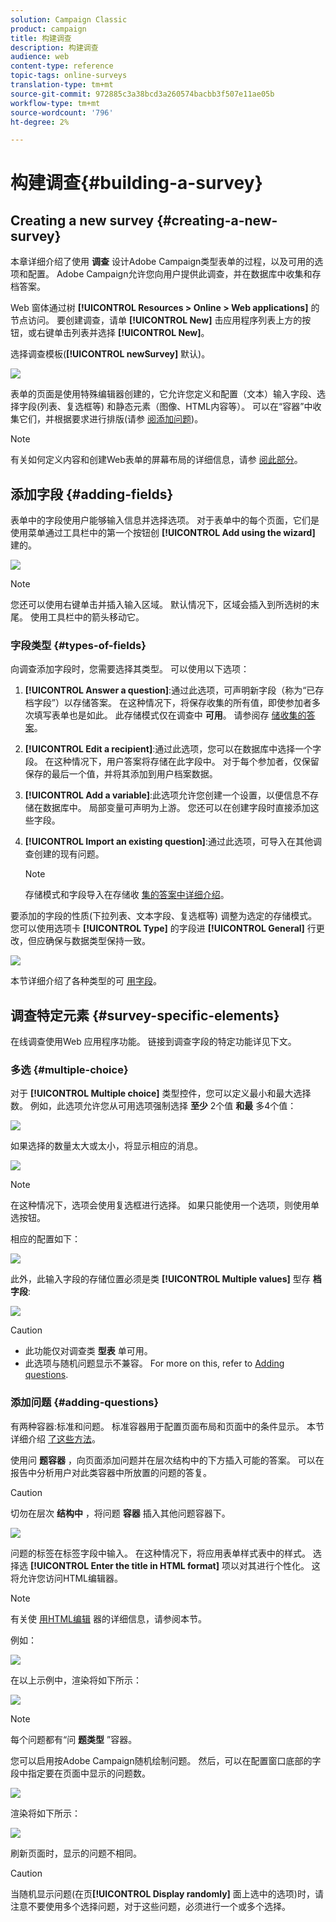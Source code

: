 ```yaml
---
solution: Campaign Classic
product: campaign
title: 构建调查
description: 构建调查
audience: web
content-type: reference
topic-tags: online-surveys
translation-type: tm+mt
source-git-commit: 972885c3a38bcd3a260574bacbb3f507e11ae05b
workflow-type: tm+mt
source-wordcount: '796'
ht-degree: 2%

---
```



# 构建调查{#building-a-survey}

## Creating a new survey {#creating-a-new-survey}

本章详细介绍了使用 **调查** 设计Adobe Campaign类型表单的过程，以及可用的选项和配置。 Adobe Campaign允许您向用户提供此调查，并在数据库中收集和存档答案。

Web 窗体通过树 **[!UICONTROL Resources > Online > Web applications]** 的节点访问。 要创建调查，请单 **[!UICONTROL New]** 击应用程序列表上方的按钮，或右键单击列表并选择 **[!UICONTROL New]**。

选择调查模板(**[!UICONTROL newSurvey]** 默认)。

![](assets/s_ncs_admin_survey_select_template.png)

表单的页面是使用特殊编辑器创建的，它允许您定义和配置（文本）输入字段、选择字段(列表、复选框等) 和静态元素（图像、HTML内容等）。 可以在“容器”中收集它们，并根据要求进行排版(请参 [阅添加问题](#adding-questions))。

>[!NOTE]
>
>有关如何定义内容和创建Web表单的屏幕布局的详细信息，请参 [阅此部分](../../web/using/about-web-forms.md)。

## 添加字段 {#adding-fields}

表单中的字段使用户能够输入信息并选择选项。 对于表单中的每个页面，它们是使用菜单通过工具栏中的第一个按钮创 **[!UICONTROL Add using the wizard]** 建的。

![](assets/s_ncs_admin_survey_add_field_menu.png)

>[!NOTE]
>
>您还可以使用右键单击并插入输入区域。 默认情况下，区域会插入到所选树的末尾。 使用工具栏中的箭头移动它。

### 字段类型 {#types-of-fields}

向调查添加字段时，您需要选择其类型。 可以使用以下选项：

1. **[!UICONTROL Answer a question]**:通过此选项，可声明新字段（称为“已存档字段”）以存储答案。 在这种情况下，将保存收集的所有值，即使参加者多次填写表单也是如此。 此存储模式仅在调查中 **可用**。 请参阅存 [储收集的答案](../../web/using/managing-answers.md#storing-collected-answers)。
1. **[!UICONTROL Edit a recipient]**:通过此选项，您可以在数据库中选择一个字段。 在这种情况下，用户答案将存储在此字段中。 对于每个参加者，仅保留保存的最后一个值，并将其添加到用户档案数据。
1. **[!UICONTROL Add a variable]**:此选项允许您创建一个设置，以便信息不存储在数据库中。 局部变量可声明为上游。 您还可以在创建字段时直接添加这些字段。
1. **[!UICONTROL Import an existing question]**:通过此选项，可导入在其他调查创建的现有问题。

   >[!NOTE]
   >
   >存储模式和字段导入在存储收 [集的答案中详细介绍](../../web/using/managing-answers.md#storing-collected-answers)。

要添加的字段的性质(下拉列表、文本字段、复选框等) 调整为选定的存储模式。 您可以使用选项卡 **[!UICONTROL Type]** 的字段进 **[!UICONTROL General]** 行更改，但应确保与数据类型保持一致。

![](assets/s_ncs_admin_survey_change_type.png)

本节详细介绍了各种类型的可 [用字段](../../web/using/about-web-forms.md)。

## 调查特定元素 {#survey-specific-elements}

在线调查使用Web 应用程序功能。 链接到调查字段的特定功能详见下文。

### 多选 {#multiple-choice}

对于 **[!UICONTROL Multiple choice]** 类型控件，您可以定义最小和最大选择数。 例如，此选项允许您从可用选项强制选择 **至少** 2个值 **和最** 多4个值：

![](assets/s_ncs_admin_survey_multichoice_ex1.png)

如果选择的数量太大或太小，将显示相应的消息。

![](assets/s_ncs_admin_survey_multichoice_ex2.png)

>[!NOTE]
>
>在这种情况下，选项会使用复选框进行选择。 如果只能使用一个选项，则使用单选按钮。

相应的配置如下：

![](assets/s_ncs_admin_survey_multichoice_ex3.png)

此外，此输入字段的存储位置必须是类 **[!UICONTROL Multiple values]** 型存 **档字段**:

![](assets/s_ncs_admin_survey_multiple_values_field.png)

>[!CAUTION]
>
>* 此功能仅对调查类 **型表** 单可用。
>* 此选项与随机问题显示不兼容。 For more on this, refer to [Adding questions](#adding-questions).


### 添加问题 {#adding-questions}

有两种容器:标准和问题。 标准容器用于配置页面布局和页面中的条件显示。 本节详细介绍 [了这些方法](../../web/using/about-web-forms.md)。

使用问 **题容器** ，向页面添加问题并在层次结构中的下方插入可能的答案。 可以在报告中分析用户对此类容器中所放置的问题的答复。

>[!CAUTION]
>
>切勿在层次 **结构中** ，将问题 **容器** 插入其他问题容器下。

![](assets/s_ncs_admin_question_label.png)

问题的标签在标签字段中输入。 在这种情况下，将应用表单样式表中的样式。 选择选 **[!UICONTROL Enter the title in HTML format]** 项以对其进行个性化。 这将允许您访问HTML编辑器。

>[!NOTE]
>
>有关使 [用HTML编辑](../../web/using/about-web-forms.md) 器的详细信息，请参阅本节。

例如：

![](assets/s_ncs_admin_survey_containers_qu_arbo.png)

在以上示例中，渲染将如下所示：

![](assets/s_ncs_admin_survey_containers_qu_ex.png)

>[!NOTE]
>
>每个问题都有“问 **题类型** ”容器。

您可以启用按Adobe Campaign随机绘制问题。 然后，可以在配置窗口底部的字段中指定要在页面中显示的问题数。

![](assets/s_ncs_admin_survey_containers_qu_display.png)

渲染将如下所示：

![](assets/s_ncs_admin_survey_containers_qu_display_rendering.png)

刷新页面时，显示的问题不相同。

>[!CAUTION]
>
>当随机显示问题(在页&#x200B;**[!UICONTROL Display randomly]** 面上选中的选项)时，请注意不要使用多个选择问题，对于这些问题，必须进行一个或多个选择。

